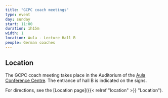 ```yaml
---
title: "GCPC coach meetings"
type: event
day: sunday
start: 11:00
duration: 1h15m
width: 1
location: Aula - Lecture Hall B
people: German coaches
---
```

## Location
The GCPC coach meeting takes place in the Auditorium of the [Aula Conference Centre](https://iamap.tudelft.nl/en/poi/aula-conference-center/).
The entrance of hall B is indicated on the signs.

For directions, see the [Location page]({{< relref "location" >}} "Location").
